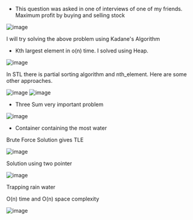 - This question was asked in one of interviews of one of my friends. Maximum profit by buying and selling stock

![image](https://user-images.githubusercontent.com/64318469/182211233-9fd22a72-4a3b-425e-b0a0-d8a6bf7c87be.png)

I will try solving the above problem using Kadane's Algorithm
- Kth largest element in o(n) time. I solved using Heap.

![image](https://user-images.githubusercontent.com/64318469/182298551-333e66bb-8f10-4d2d-b3c9-b219715c6e93.png)

In STL there is partial sorting algorithm and nth_element. Here are some other approaches.

![image](https://user-images.githubusercontent.com/64318469/182298745-3ddb1d5e-42f0-42d4-8ad7-5bfa84079f22.png)
![image](https://user-images.githubusercontent.com/64318469/182298718-8a9b8e58-3689-406f-a77e-54768dfc37d6.png)

- Three Sum very important problem 

![image](https://user-images.githubusercontent.com/64318469/185027370-b421ba5d-e421-42b1-8c08-1d0d76689ea1.png)

- Container containing the most water

Brute Force Solution gives TLE

![image](https://user-images.githubusercontent.com/64318469/185029108-bed369df-8dc1-4628-ac3b-4933e7fdd424.png)

Solution using two pointer

![image](https://user-images.githubusercontent.com/64318469/185030881-d26866e8-3955-4e0b-9eca-f054cfc15a26.png)

Trapping rain water

O(n) time and O(n) space complexity

![image](https://user-images.githubusercontent.com/64318469/185037035-f28b7ea0-649d-492d-95cc-da98c2466bce.png)

